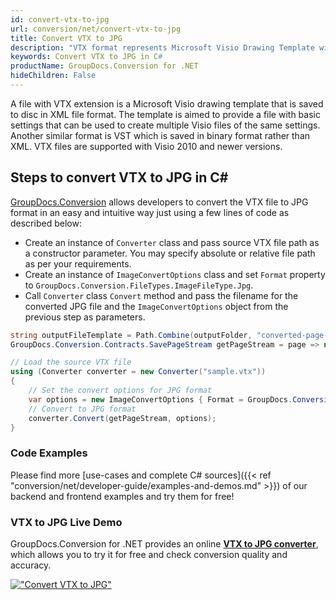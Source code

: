 ```yaml
---
id: convert-vtx-to-jpg
url: conversion/net/convert-vtx-to-jpg
title: Convert VTX to JPG
description: "VTX format represents Microsoft Visio Drawing Template with .vtx extension. Learn how to convert VTX to JPG file programmatically in C# language using GroupDocs.Conversion for .NET library."
keywords: Convert VTX to JPG in C#
productName: GroupDocs.Conversion for .NET
hideChildren: False
---
```


A file with VTX extension is a Microsoft Visio drawing template that is saved to disc in XML file format. The template is aimed to provide a file with basic settings that can be used to create multiple Visio files of the same settings. Another similar format is VST which is saved in binary format rather than XML. VTX files are supported with Visio 2010 and newer versions.

## Steps to convert VTX to JPG in C#

[GroupDocs.Conversion](https://products.groupdocs.com/conversion/net) allows developers to convert the VTX file to JPG format in an easy and intuitive way just using a few lines of code as described below:

* Create an instance of `Converter` class and pass source VTX file path as a constructor parameter. You may specify absolute or relative file path as per your requirements. 
* Create an instance of `ImageConvertOptions` class and set `Format` property to `GroupDocs.Conversion.FileTypes.ImageFileType.Jpg`.
* Call `Converter` class `Convert` method and pass the filename for the converted JPG file and the `ImageConvertOptions` object from the previous step as parameters.

```csharp
string outputFileTemplate = Path.Combine(outputFolder, "converted-page-{0}.jpg");
GroupDocs.Conversion.Contracts.SavePageStream getPageStream = page => new FileStream(string.Format(outputFileTemplate, page), FileMode.Create);

// Load the source VTX file
using (Converter converter = new Converter("sample.vtx"))
{
    // Set the convert options for JPG format
    var options = new ImageConvertOptions { Format = GroupDocs.Conversion.FileTypes.ImageFileType.Jpg };   
    // Convert to JPG format
    converter.Convert(getPageStream, options);
}
```

### Code Examples

Please find more [use-cases and complete C# sources]({{< ref "conversion/net/developer-guide/examples-and-demos.md" >}}) of our backend and frontend examples and try them for free!

### VTX to JPG Live Demo

GroupDocs.Conversion for .NET provides an online [**VTX to JPG converter**](https://products.groupdocs.app/conversion/vtx-to-jpg), which allows you to try it for free and check conversion quality and accuracy.

[!["Convert VTX to JPG"](conversion/net/images/convert-to-jpg/convert-vtx-to-jpg.png)](https://products.groupdocs.app/conversion/vtx-to-jpg)